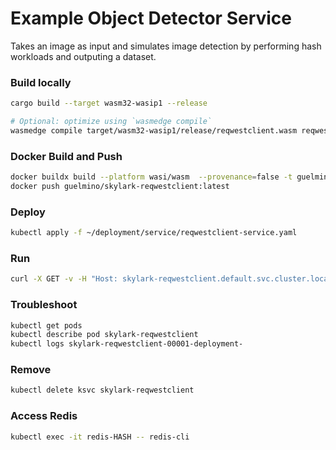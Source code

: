 # Example Object Detector Service
Takes an image as input and simulates image detection by performing hash workloads and outputing a dataset.

### Build locally
```bash
cargo build --target wasm32-wasip1 --release

# Optional: optimize using `wasmedge compile`
wasmedge compile target/wasm32-wasip1/release/reqwestclient.wasm reqwestclient.wasm
```
### Docker Build and Push
```bash
docker buildx build --platform wasi/wasm  --provenance=false -t guelmino/skylark-reqwestclient:latest .
docker push guelmino/skylark-reqwestclient:latest
```
### Deploy
```bash
kubectl apply -f ~/deployment/service/reqwestclient-service.yaml
```
### Run
```bash
curl -X GET -v -H "Host: skylark-reqwestclient.default.svc.cluster.local" http://10.152.183.152
```
### Troubleshoot
```bash
kubectl get pods
kubectl describe pod skylark-reqwestclient
kubectl logs skylark-reqwestclient-00001-deployment-
```
### Remove
```bash
kubectl delete ksvc skylark-reqwestclient
```
### Access Redis
```bash
kubectl exec -it redis-HASH -- redis-cli
```


